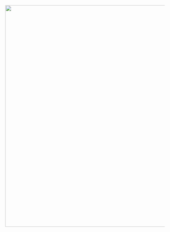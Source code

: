 <div align="center">
  <img src="https://github.com/user-attachments/assets/6d24f442-2381-4d22-a552-cba17dc39cd3" height="700px">
</div>
